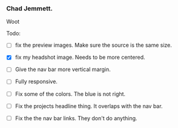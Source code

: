 ### Chad Jemmett.
Woot

Todo:

- [ ] fix the preview images. Make sure the source is the same size.

- [X] fix my headshot image. Needs to be more centered.

- [ ] Give the nav bar more vertical margin.

- [ ] Fully responsive.

- [ ] Fix some of the colors. The blue is not right.

- [ ] Fix the projects headline thing. It overlaps with the nav bar.

- [ ] Fix the the nav bar links. They don't do anything.
